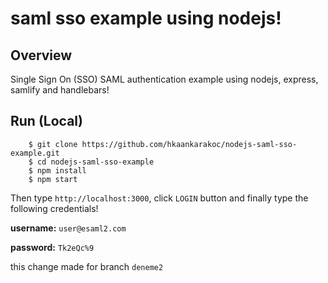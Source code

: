 # saml sso example using nodejs!

## Overview

Single Sign On (SSO) SAML authentication example using nodejs, express, samlify and handlebars!

## Run (Local)

```
    $ git clone https://github.com/hkaankarakoc/nodejs-saml-sso-example.git
    $ cd nodejs-saml-sso-example
    $ npm install
    $ npm start
```

Then type `http://localhost:3000`, click `LOGIN` button and finally type the following credentials!

**username:** `user@esaml2.com`

**password:** `Tk2eQc%9`

this change made for branch `deneme2`